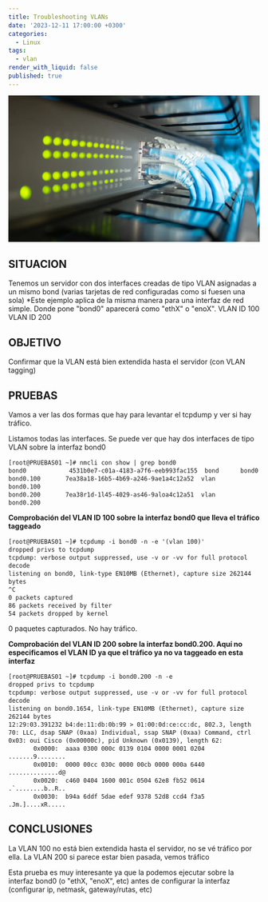 ```yaml
---
title: Troubleshooting VLANs
date: '2023-12-11 17:00:00 +0300'
categories:
  - Linux
tags:
  - vlan
render_with_liquid: false
published: true
---
```


![switch](/assets/img/common/switch1.jpg)

## SITUACION

Tenemos un servidor con dos interfaces creadas de tipo VLAN asignadas a un mismo bond (varias tarjetas de red configuradas como si fuesen una sola)
*Este ejemplo aplica de la misma manera para una interfaz de red simple. Donde pone "bond0" aparecerá como "ethX" o "enoX".
	VLAN ID 100
 	VLAN ID 200

## OBJETIVO

Confirmar que la VLAN está bien extendida hasta el servidor (con VLAN tagging)

## PRUEBAS

Vamos a ver las dos formas que hay para levantar el tcpdump y ver si hay tráfico.

Listamos todas las interfaces. Se puede ver que hay dos interfaces de tipo VLAN sobre la interfaz bond0
```plaintext
[root@PRUEBAS01 ~]# nmcli con show | grep bond0
bond0            4531b0e7-c01a-4183-a7f6-eeb993fac155  bond      bond0
bond0.100       7ea38a18-16b5-4b69-a246-9ae1a4c12a52  vlan      bond0.100
bond0.200       7ea38r1d-1l45-4029-as46-9aloa4c12a51  vlan      bond0.200
```

**Comprobación del VLAN ID 100 sobre la interfaz bond0 que lleva el tráfico taggeado**
```plaintext
[root@PRUEBAS01 ~]# tcpdump -i bond0 -n -e '(vlan 100)'
dropped privs to tcpdump
tcpdump: verbose output suppressed, use -v or -vv for full protocol decode
listening on bond0, link-type EN10MB (Ethernet), capture size 262144 bytes
^C
0 packets captured
86 packets received by filter
54 packets dropped by kernel
```
0 paquetes capturados. No hay tráfico.

**Comprobación del VLAN ID 200 sobre la interfaz bond0.200. Aquí no especificamos el VLAN ID ya que el tráfico ya no va taggeado en esta interfaz**
```plaintext
[root@PRUEBAS01 ~]# tcpdump -i bond0.200 -n -e
dropped privs to tcpdump
tcpdump: verbose output suppressed, use -v or -vv for full protocol decode
listening on bond0.1654, link-type EN10MB (Ethernet), capture size 262144 bytes
12:29:03.391232 b4:de:11:db:0b:99 > 01:00:0d:ce:cc:dc, 802.3, length 70: LLC, dsap SNAP (0xaa) Individual, ssap SNAP (0xaa) Command, ctrl 0x03: oui Cisco (0x00000c), pid Unknown (0x0139), length 62:
       0x0000:  aaaa 0300 000c 0139 0104 0000 0001 0204  .......9........
       0x0010:  0000 00cc 030c 0000 00cb 0000 000a 6440  ..............d@
       0x0020:  c460 0404 1600 001c 0504 62e8 fb52 0614  .`........b..R..
       0x0030:  b94a 6ddf 5dae edef 9378 52d8 ccd4 f3a5  .Jm.]....xR.....
```	   

## CONCLUSIONES

La VLAN 100 no está bien extendida hasta el servidor, no se vé tráfico por ella.
La VLAN 200 si parece estar bien pasada, vemos tráfico

Esta prueba es muy interesante ya que la podemos ejecutar sobre la interfaz bond0 (o "ethX, "enoX", etc) antes de configurar la interfaz (configurar ip, netmask, gateway/rutas, etc)
